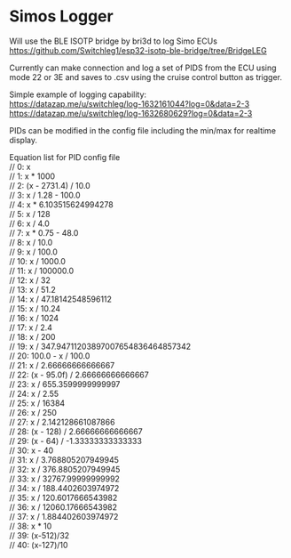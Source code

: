 # Simos Logger

Will use the BLE ISOTP bridge by bri3d to log Simo ECUs https://github.com/Switchleg1/esp32-isotp-ble-bridge/tree/BridgeLEG

Currently can make connection and log a set of PIDS from the ECU using mode 22 or 3E and saves to .csv using the cruise control button as trigger.

Simple example of logging capability:<br />
https://datazap.me/u/switchleg/log-1632161044?log=0&data=2-3<br />
https://datazap.me/u/switchleg/log-1632680629?log=0&data=2-3<br />

PIDs can be modified in the config file including the min/max for realtime display.

Equation list for PID config file<br />
//  0: x <br />
//  1: x * 1000<br />
//  2: (x - 2731.4) / 10.0<br />
//  3: x / 1.28 - 100.0<br />
//  4: x * 6.103515624994278<br />
//  5: x / 128<br />
//  6: x / 4.0<br />
//  7: x * 0.75 - 48.0<br />
//  8: x / 10.0<br />
//  9: x / 100.0<br />
// 10: x / 1000.0<br />
// 11: x / 100000.0<br />
// 12: x / 32<br />
// 13: x / 51.2<br />
// 14: x / 47.18142548596112<br />
// 15: x / 10.24<br />
// 16: x / 1024<br />
// 17: x / 2.4<br />
// 18: x / 200<br />
// 19: x / 347.94711203897007654836464857342<br />
// 20: 100.0 - x / 100.0<br />
// 21: x / 2.66666666666667<br />
// 22: (x - 95.0f) / 2.66666666666667<br />
// 23: x / 655.3599999999997<br />
// 24: x / 2.55<br />
// 25: x / 16384<br />
// 26: x / 250<br />
// 27: x / 2.142128661087866<br />
// 28: (x - 128) / 2.66666666666667<br />
// 29: (x - 64) / -1.33333333333333<br />
// 30: x - 40<br />
// 31: x / 3.768805207949945<br />
// 32: x / 376.8805207949945<br />
// 33: x / 32767.99999999992<br />
// 34: x / 188.4402603974972<br />
// 35: x / 120.6017666543982<br />
// 36: x / 12060.17666543982<br />
// 37: x / 1.884402603974972<br />
// 38: x * 10<br />
// 39: (x-512)/32<br />
// 40: (x-127)/10<br />
